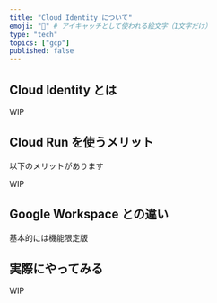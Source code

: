 ```yaml
---
title: "Cloud Identity について"
emoji: "🔰" # アイキャッチとして使われる絵文字（1文字だけ）
type: "tech"
topics: ["gcp"]
published: false
---
```


## Cloud Identity とは

WIP

## Cloud Run を使うメリット

以下のメリットがあります

WIP

## Google Workspace との違い

基本的には機能限定版

## 実際にやってみる

WIP